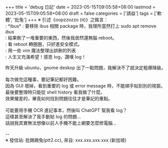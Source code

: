 +++
title = 'debug 日記'
date = 2023-05-15T09:05:58+08:00
lastmod = 2023-05-15T09:05:58+08:00
draft = false
categories = ['請益']
tags = ['軟體', '批兔']
+++
※ 引述《oopzzozzo (π)》之銘言：<br>
: \*ibus\*
: 要移除 ibus 相關 package 時，我理所當然打上 sudo apt remove *ibus*<br>
: 結果刪了一堆重要的東西，然後我居然還無腦 reboot。<br>
: 看 reboot 轉圈圈，只好進安全模式。<br>
: 用一些 vim 魔法整理出誤刪的列表<br>
: 人生又充滿希望！感恩 log，讚嘆 log！

昨天升級 ubuntu，gnome deskop 出了一點問題，我解決不了就決定粗爆降級。<br>
<br>
每次做完這種事，要記筆記都好困難。<br>
因為 GUI 壞掉，看到重要的 log 或 error message 時，不能順手貼到別的視窗。<br>
最後要整理時只能從 shell history 看我做了什麼。<br>
效果蠻差的，畢竟如何找到問題往往才是筆記的重點。<br>
<br>
可能要用手機 OCR 進記事本，然後叫 ChatGPT 幫我看 log？<br>
這樣甚至解決了我手動貼 log 的問題…<br>
話說我其實無法想像以前人手機不能上網要怎麼修電腦…<br>
<br>
--<br>
※ 發信站: 批踢踢兔(ptt2.cc), 來自: xxx.xxx.xxx.xxx (新加坡)<br>
